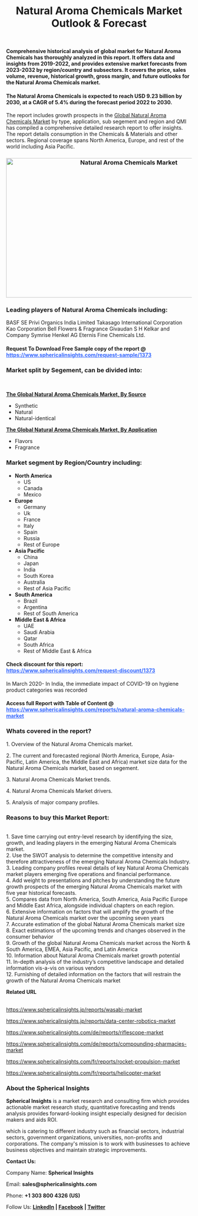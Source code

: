 <h1 style="text-align: center;"><strong>Natural Aroma Chemicals Market Outlook &amp; Forecast</strong></h1>
<p>&nbsp;</p>
<p><strong>Comprehensive historical analysis of global market for Natural Aroma Chemicals has thoroughly analyzed in this report. It offers data and insights from 2019-2022, and provides extensive market forecasts from 2023-2032 by region/country and subsectors. It covers the price, sales volume, revenue, historical growth, gross margin, and future outlooks for the Natural Aroma Chemicals market.</strong></p>
<h4><strong>The Natural Aroma Chemicals is expected to reach USD 9.23 billion by 2030, at a CAGR of 5.4% during the forecast period 2022 to 2030.</strong></h4>
<p>The report includes growth prospects in the <a href="https://www.sphericalinsights.com/reports/natural-aroma-chemicals-market" target="_blank">Global Natural Aroma Chemicals Market</a> by type, application, sub segement and region and QMI has compiled a comprehensive detailed research report to offer insights. The report details consumption in the Chemicals &amp; Materials and other sectors. Regional coverage spans North America, Europe, and rest of the world including Asia Pacific.</p>
<h3 style="text-align: center;"><strong><img src="https://www.sphericalinsights.com/images/rd/natural-aroma.png" alt="Natural Aroma Chemicals Market" width="650" height="379" /></strong></h3>
<h3><strong>Leading players of Natural Aroma Chemicals including:</strong></h3>
<p>BASF SE Privi Organics India Limited Takasago International Corporation Kao Corporation Bell Flowers &amp; Fragrance Givaudan S H Kelkar and Company Symrise Henkel AG Eternis Fine Chemicals Ltd.</p>
<h4>Request To Download Free Sample copy of the report @ <span style="color: #3366ff;"><a style="color: #3366ff;" href="https://www.sphericalinsights.com/request-sample/1373" target="_blank">https://www.sphericalinsights.com/request-sample/1373</a></span></h4>
<h3><strong>Market split by Segement, can be divided into:</strong></h3>
<p>&nbsp;</p>
<p><strong><u>The Global Natural Aroma Chemicals Market, By Source</u></strong></p>
<ul>
<li>Synthetic</li>
<li>Natural</li>
<li>Natural-identical&nbsp;</li>
</ul>
<p><strong><u>The Global Natural Aroma Chemicals Market, By Application</u></strong></p>
<ul>
<li>Flavors</li>
<li>Fragrance</li>
</ul>
<h3><strong>Market segment by Region/Country including:</strong></h3>
<ul>
<li><strong>North America</strong>
<ul>
<li>US</li>
<li>Canada</li>
<li>Mexico</li>
</ul>
</li>
<li><strong>Europe</strong>
<ul>
<li>Germany</li>
<li>Uk</li>
<li>France</li>
<li>Italy</li>
<li>Spain</li>
<li>Russia</li>
<li>Rest of Europe</li>
</ul>
</li>
<li><strong>Asia Pacific</strong>
<ul>
<li>China</li>
<li>Japan</li>
<li>India</li>
<li>South Korea</li>
<li>Australia</li>
<li>Rest of Asia Pacific</li>
</ul>
</li>
<li><strong>South America</strong>
<ul>
<li>Brazil</li>
<li>Argentina</li>
<li>Rest of South America</li>
</ul>
</li>
<li><strong>Middle East &amp; Africa</strong>
<ul>
<li>UAE</li>
<li>Saudi Arabia</li>
<li>Qatar</li>
<li>South Africa</li>
<li>Rest of Middle East &amp; Africa</li>
</ul>
</li>
</ul>
<h4>Check discount for this report: <span style="color: #3366ff;"><a style="color: #3366ff;" href="https://www.sphericalinsights.com/request-discount/1373" target="_blank">https://www.sphericalinsights.com/request-discount/1373</a></span></h4>
<p>In March 2020- In India, the immediate impact of COVID-19 on hygiene product categories was recorded</p>
<h4>Access full Report with Table of Content @ <span style="color: #3366ff;"><a style="color: #3366ff;" href="https://www.sphericalinsights.com/reports/natural-aroma-chemicals-market" target="_blank">https://www.sphericalinsights.com/reports/natural-aroma-chemicals-market</a></span></h4>
<h3><strong>Whats covered in the report?</strong></h3>
<p>1. Overview of the Natural Aroma Chemicals market.</p>
<p>2. The current and forecasted regional (North America, Europe, Asia-Pacific, Latin America, the Middle East and Africa) market size data for the Natural Aroma Chemicals market, based on segement.</p>
<p>3. Natural Aroma Chemicals Market trends.</p>
<p>4. Natural Aroma Chemicals Market drivers.</p>
<p>5. Analysis of major company profiles.</p>
<h3><strong>Reasons to buy this Market Report:</strong></h3>
<p><br /> 1. Save time carrying out entry-level research by identifying the size, growth, and leading players in the emerging Natural Aroma Chemicals market.<br /> 2. Use the SWOT analysis to determine the competitive intensity and therefore attractiveness of the emerging Natural Aroma Chemicals Industry.<br /> 3. Leading company profiles reveal details of key Natural Aroma Chemicals market players emerging five operations and financial performance.<br /> 4. Add weight to presentations and pitches by understanding the future growth prospects of the emerging Natural Aroma Chemicals market with five year historical forecasts.<br /> 5. Compares data from North America, South America, Asia Pacific Europe and Middle East Africa, alongside individual chapters on each region.<br /> 6. Extensive information on factors that will amplify the growth of the Natural Aroma Chemicals market over the upcoming seven years<br /> 7. Accurate estimation of the global Natural Aroma Chemicals market size <br /> 8. Exact estimations of the upcoming trends and changes observed in the consumer behavior <br /> 9. Growth of the global Natural Aroma Chemicals market across the North &amp; South America, EMEA, Asia Pacific, and Latin America<br /> 10. Information about Natural Aroma Chemicals market growth potential<br /> 11. In-depth analysis of the industry&rsquo;s competitive landscape and detailed information vis-a-vis on various vendors<br /> 12. Furnishing of detailed information on the factors that will restrain the growth of the Natural Aroma Chemicals market</p>
<p><strong>Related URL</strong></p>
<p><br /><a href="https://www.sphericalinsights.jp/reports/wasabi-market">https://www.sphericalinsights.jp/reports/wasabi-market</a>&nbsp;</p>
<p><a href="https://www.sphericalinsights.jp/reports/data-center-robotics-market">https://www.sphericalinsights.jp/reports/data-center-robotics-market</a>&nbsp;</p>
<p><a href="https://www.sphericalinsights.com/de/reports/riflescope-market">https://www.sphericalinsights.com/de/reports/riflescope-market</a>&nbsp;</p>
<p><a href="https://www.sphericalinsights.com/de/reports/compounding-pharmacies-market">https://www.sphericalinsights.com/de/reports/compounding-pharmacies-market</a>&nbsp;</p>
<p><a href="https://www.sphericalinsights.com/fr/reports/rocket-propulsion-market">https://www.sphericalinsights.com/fr/reports/rocket-propulsion-market</a>&nbsp;</p>
<p><a href="https://www.sphericalinsights.com/fr/reports/helicopter-market">https://www.sphericalinsights.com/fr/reports/helicopter-market</a>&nbsp;</p>
<h3><strong>About the Spherical Insights</strong></h3>
<p><strong>Spherical Insights</strong> is a market research and consulting firm which provides actionable market research study, quantitative forecasting and trends analysis provides forward-looking insight especially designed for decision makers and aids ROI.</p>
<p>which is catering to different industry such as financial sectors, industrial sectors, government organizations, universities, non-profits and corporations. The company's mission is to work with businesses to achieve business objectives and maintain strategic improvements.</p>
<p><strong>Contact Us:</strong></p>
<p>Company Name: <strong>Spherical Insights</strong></p>
<p>Email: <strong>sales@sphericalinsights.com</strong></p>
<p>Phone: <strong>+1 303 800 4326 (US)</strong></p>
<p>Follow Us: <strong><a href="https://www.linkedin.com/company/spherical-insight/"><u>LinkedIn</u></a> | <a href="https://www.facebook.com/sphericalinsights22"><u>Facebook</u></a> | <a href="https://twitter.com/SInsights_US"><u>Twitter</u></a></strong></p>
<p>&nbsp;</p>
